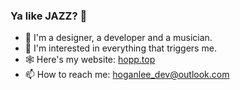 ### Ya like JAZZ? 🎷

<!--
**h0gan1ee/h0gan1ee** is a ✨ _special_ ✨ repository because its `README.md` (this file) appears on your GitHub profile.

Here are some ideas to get you started:

- 🔭 I’m currently working on ...
- 🌱 I’m currently learning ...
- 👯 I’m looking to collaborate on ...
- 🤔 I’m looking for help with ...
- 💬 Ask me about ...
- 📫 How to reach me: ...
- 😄 Pronouns: ...
- ⚡ Fun fact: ...
-->

- 🦄 I'm a designer, a developer and a musician.
- 🌟 I'm interested in everything that triggers me.
- 🕸 Here's my website: [hopp.top](https://hopp.top)
- 📫 How to reach me: hoganlee_dev@outlook.com
